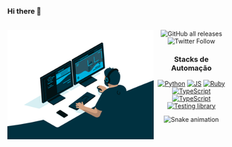 ### Hi there 👋

<div  align="center"> 
  <div style="display: inline_block"><br>
    <img align="left" height="250" alt="coding-time" src="code.gif">
    <img alt="GitHub all releases" src="https://img.shields.io/github/downloads/sauliktest/sauliktest/total?logo=GitHub&logoColor=%23ff0000"> <img alt="Twitter Follow" src="https://img.shields.io/twitter/follow/staulik10?style=social">
</div>    
  
  ### Stacks de Automação 
[![Python](https://img.shields.io/badge/Python-3776AB?style=for-the-badge&logo=python&logoColor=white)](https://www.python.org/)
[![JS](https://img.shields.io/badge/JavaScript-323330?style=for-the-badge&logo=javascript&logoColor=F7DF1E)](https://www.javascript.com/)
[![Ruby](https://img.shields.io/badge/Ruby-CC342D?style=for-the-badge&logo=ruby&logoColor=white)](https://www.ruby-lang.org/pt/about/)
[![TypeScript](https://img.shields.io/badge/TypeScript-007ACC?style=for-the-badge&logo=typescript&logoColor=white)](https://www.typescriptlang.org/)
[![TypeScript](https://img.shields.io/badge/mocha.js-323330?style=for-the-badge&logo=mocha&logoColor=Brown)](https://mochajs.org/) 
[![Testing library](https://img.shields.io/badge/testing%20library-323330?style=for-the-badge&logo=testing-library&logoColor=red)](testing-library.com) 

![Snake animation](https://github.com/staulik/staulik/blob/output/github-contribution-grid-snake.svg)
